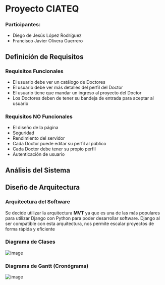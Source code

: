 # Proyecto CIATEQ
### Participantes:
- Diego de Jesús López Rodríguez
- Francisco Javier Olivera Guerrero
  
## Definición de Requisitos
### Requisitos Funcionales
- El usuario debe ver un catálogo de Doctores
- El usuario debe ver más detalles del perfil del Doctor
- El usuario tiene que mandar un ingreso al proyecto del Doctor
- Los Doctores deben de tener su bandeja de entrada para aceptar al usuario

### Requisitos NO Funcionales
- El diseño de la página
- Seguridad
- Rendimiento del servidor
- Cada Doctor puede editar su perfil al público
- Cada Doctor debe tener su propio perfil
- Autenticación de usuario

## Análisis del Sistema

## Diseño de Arquitectura
### Arquitectura del Software
Se decide utilizar la arquitectura **MVT** ya que es una de las más populares para utilizar Django con Python para poder desarrollar software. Django al ser compatible con esta arquitectura, nos permite escalar proyectos de forma rápida y eficiente
### Diagrama de Clases
![image](https://github.com/user-attachments/assets/edd72a6f-dac8-4fef-b1e4-c942502d202d)

### Diagrama de Gantt (Cronógrama)
![image](https://github.com/user-attachments/assets/3dac230a-2765-414d-97a4-b7dffc75ec08)
